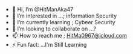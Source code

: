 - 👋 Hi, I’m @HitManAka47
- 👀 I’m interested in ...; information Security
- 🌱 I’m currently learning ; Cybeer Security
- 💞️ I’m looking to collaborate on ...?
- 📫 How to reach me ; HitMa0967@icloud.com
- ⚡ Fun fact: ...I'm Still Learning

<!---
HitManAka47/HitManAka47 is a ✨ special ✨ repository because its `README.md` (this file) appears on your GitHub profile.
You can click the Preview link to take a look at your changes.
--->
